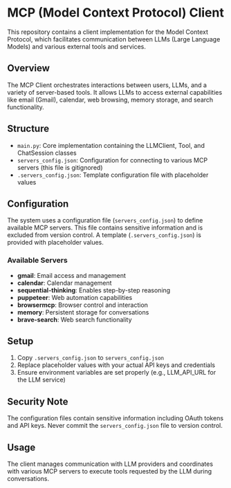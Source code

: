 # MCP (Model Context Protocol) Client

This repository contains a client implementation for the Model Context Protocol, which facilitates communication between LLMs (Large Language Models) and various external tools and services.

## Overview

The MCP Client orchestrates interactions between users, LLMs, and a variety of server-based tools. It allows LLMs to access external capabilities like email (Gmail), calendar, web browsing, memory storage, and search functionality.

## Structure

- `main.py`: Core implementation containing the LLMClient, Tool, and ChatSession classes
- `servers_config.json`: Configuration for connecting to various MCP servers (this file is gitignored)
- `.servers_config.json`: Template configuration file with placeholder values

## Configuration

The system uses a configuration file (`servers_config.json`) to define available MCP servers. This file contains sensitive information and is excluded from version control. A template (`.servers_config.json`) is provided with placeholder values.

### Available Servers

- **gmail**: Email access and management
- **calendar**: Calendar management
- **sequential-thinking**: Enables step-by-step reasoning
- **puppeteer**: Web automation capabilities
- **browsermcp**: Browser control and interaction
- **memory**: Persistent storage for conversations
- **brave-search**: Web search functionality

## Setup

1. Copy `.servers_config.json` to `servers_config.json`
2. Replace placeholder values with your actual API keys and credentials
3. Ensure environment variables are set properly (e.g., LLM_API_URL for the LLM service)

## Security Note

The configuration files contain sensitive information including OAuth tokens and API keys. Never commit the `servers_config.json` file to version control.

## Usage

The client manages communication with LLM providers and coordinates with various MCP servers to execute tools requested by the LLM during conversations.
